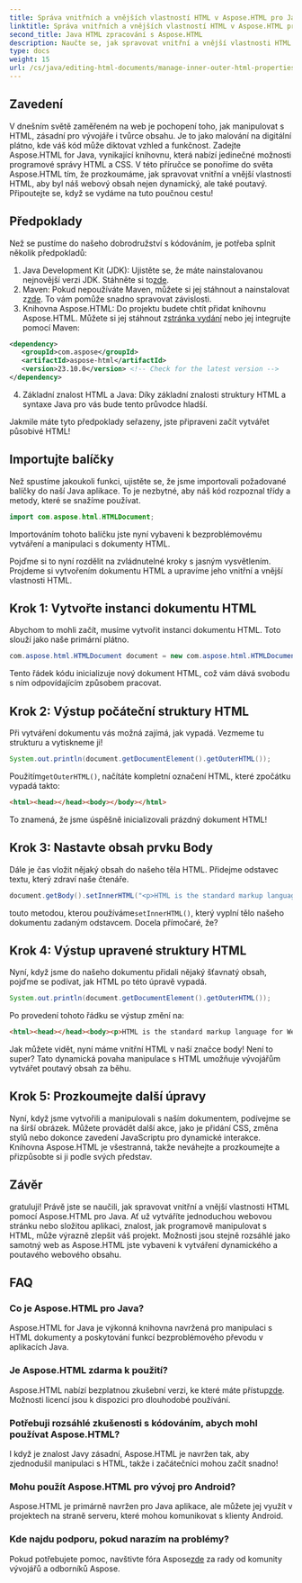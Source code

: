 ```yaml
---
title: Správa vnitřních a vnějších vlastností HTML v Aspose.HTML pro Java
linktitle: Správa vnitřních a vnějších vlastností HTML v Aspose.HTML pro Java
second_title: Java HTML zpracování s Aspose.HTML
description: Naučte se, jak spravovat vnitřní a vnější vlastnosti HTML v Aspose.HTML for Java, pomocí tohoto podrobného průvodce, který je ideální pro webové vývojáře a tvůrce obsahu.
type: docs
weight: 15
url: /cs/java/editing-html-documents/manage-inner-outer-html-properties/
---
```

## Zavedení
V dnešním světě zaměřeném na web je pochopení toho, jak manipulovat s HTML, zásadní pro vývojáře i tvůrce obsahu. Je to jako malování na digitální plátno, kde váš kód může diktovat vzhled a funkčnost. Zadejte Aspose.HTML for Java, vynikající knihovnu, která nabízí jedinečné možnosti programové správy HTML a CSS. V této příručce se ponoříme do světa Aspose.HTML tím, že prozkoumáme, jak spravovat vnitřní a vnější vlastnosti HTML, aby byl náš webový obsah nejen dynamický, ale také poutavý. Připoutejte se, když se vydáme na tuto poučnou cestu!

## Předpoklady

Než se pustíme do našeho dobrodružství s kódováním, je potřeba splnit několik předpokladů:

1.  Java Development Kit (JDK): Ujistěte se, že máte nainstalovanou nejnovější verzi JDK. Stáhněte si to[zde](https://www.oracle.com/java/technologies/javase-jdk11-downloads.html).
2.  Maven: Pokud nepoužíváte Maven, můžete si jej stáhnout a nainstalovat z[zde](https://maven.apache.org/download.cgi). To vám pomůže snadno spravovat závislosti.
3.  Knihovna Aspose.HTML: Do projektu budete chtít přidat knihovnu Aspose.HTML. Můžete si jej stáhnout z[stránka vydání](https://releases.aspose.com/html/java/) nebo jej integrujte pomocí Maven:
```xml
<dependency>
   <groupId>com.aspose</groupId>
   <artifactId>aspose-html</artifactId>
   <version>23.10.0</version> <!-- Check for the latest version -->
</dependency>
```
4. Základní znalost HTML a Java: Díky základní znalosti struktury HTML a syntaxe Java pro vás bude tento průvodce hladší.

Jakmile máte tyto předpoklady seřazeny, jste připraveni začít vytvářet působivé HTML!

## Importujte balíčky

Než spustíme jakoukoli funkci, ujistěte se, že jsme importovali požadované balíčky do naší Java aplikace. To je nezbytné, aby náš kód rozpoznal třídy a metody, které se snažíme používat.

```java
import com.aspose.html.HTMLDocument;
```

Importováním tohoto balíčku jste nyní vybaveni k bezproblémovému vytváření a manipulaci s dokumenty HTML. 

Pojďme si to nyní rozdělit na zvládnutelné kroky s jasným vysvětlením. Projdeme si vytvořením dokumentu HTML a upravíme jeho vnitřní a vnější vlastnosti HTML.

## Krok 1: Vytvořte instanci dokumentu HTML

Abychom to mohli začít, musíme vytvořit instanci dokumentu HTML. Toto slouží jako naše primární plátno.

```java
com.aspose.html.HTMLDocument document = new com.aspose.html.HTMLDocument();
```

Tento řádek kódu inicializuje nový dokument HTML, což vám dává svobodu s ním odpovídajícím způsobem pracovat.

## Krok 2: Výstup počáteční struktury HTML

Při vytváření dokumentu vás možná zajímá, jak vypadá. Vezmeme tu strukturu a vytiskneme ji!

```java
System.out.println(document.getDocumentElement().getOuterHTML());
```

 Použitím`getOuterHTML()`, načítáte kompletní označení HTML, které zpočátku vypadá takto: 
```html
<html><head></head><body></body></html>
```
To znamená, že jsme úspěšně inicializovali prázdný dokument HTML!

## Krok 3: Nastavte obsah prvku Body

Dále je čas vložit nějaký obsah do našeho těla HTML. Přidejme odstavec textu, který zdraví naše čtenáře.

```java
document.getBody().setInnerHTML("<p>HTML is the standard markup language for Web pages.</p>");
```

 touto metodou, kterou používáme`setInnerHTML()`, který vyplní tělo našeho dokumentu zadaným odstavcem. Docela přímočaré, že?

## Krok 4: Výstup upravené struktury HTML

Nyní, když jsme do našeho dokumentu přidali nějaký šťavnatý obsah, pojďme se podívat, jak HTML po této úpravě vypadá.

```java
System.out.println(document.getDocumentElement().getOuterHTML());
```

Po provedení tohoto řádku se výstup změní na:
```html
<html><head></head><body><p>HTML is the standard markup language for Web pages.</p></body></html>
```
Jak můžete vidět, nyní máme vnitřní HTML v naší značce body! Není to super? Tato dynamická povaha manipulace s HTML umožňuje vývojářům vytvářet poutavý obsah za běhu.

## Krok 5: Prozkoumejte další úpravy

Nyní, když jsme vytvořili a manipulovali s naším dokumentem, podívejme se na širší obrázek. Můžete provádět další akce, jako je přidání CSS, změna stylů nebo dokonce zavedení JavaScriptu pro dynamické interakce. Knihovna Aspose.HTML je všestranná, takže neváhejte a prozkoumejte a přizpůsobte si ji podle svých představ.

## Závěr

gratuluji! Právě jste se naučili, jak spravovat vnitřní a vnější vlastnosti HTML pomocí Aspose.HTML pro Java. Ať už vytváříte jednoduchou webovou stránku nebo složitou aplikaci, znalost, jak programově manipulovat s HTML, může výrazně zlepšit váš projekt. Možnosti jsou stejně rozsáhlé jako samotný web as Aspose.HTML jste vybaveni k vytváření dynamického a poutavého webového obsahu.

## FAQ

### Co je Aspose.HTML pro Java?  
Aspose.HTML for Java je výkonná knihovna navržená pro manipulaci s HTML dokumenty a poskytování funkcí bezproblémového převodu v aplikacích Java.

### Je Aspose.HTML zdarma k použití?  
 Aspose.HTML nabízí bezplatnou zkušební verzi, ke které máte přístup[zde](https://releases.aspose.com/). Možnosti licencí jsou k dispozici pro dlouhodobé používání.

### Potřebuji rozsáhlé zkušenosti s kódováním, abych mohl používat Aspose.HTML?  
I když je znalost Javy zásadní, Aspose.HTML je navržen tak, aby zjednodušil manipulaci s HTML, takže i začátečníci mohou začít snadno!

### Mohu použít Aspose.HTML pro vývoj pro Android?  
Aspose.HTML je primárně navržen pro Java aplikace, ale můžete jej využít v projektech na straně serveru, které mohou komunikovat s klienty Android.

### Kde najdu podporu, pokud narazím na problémy?  
 Pokud potřebujete pomoc, navštivte fóra Aspose[zde](https://forum.aspose.com/c/html/29) za rady od komunity vývojářů a odborníků Aspose.
